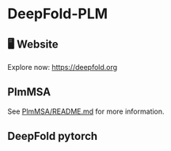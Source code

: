 # DeepFold-PLM
## 🖥️ Website
Explore now: https://deepfold.org

## PlmMSA

See [PlmMSA/README.md](PlmMSA/README.md) for more information.

## DeepFold pytorch


